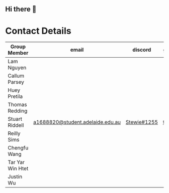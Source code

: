 ## Hi there 👋

<!--

**Here are some ideas to get you started:**

🙋‍♀️ A short introduction - what is your organization all about?
🌈 Contribution guidelines - how can the community get involved?
👩‍💻 Useful resources - where can the community find your docs? Is there anything else the community should know?
🍿 Fun facts - what does your team eat for breakfast?
🧙 Remember, you can do mighty things with the power of [Markdown](https://docs.github.com/github/writing-on-github/getting-started-with-writing-and-formatting-on-github/basic-writing-and-formatting-syntax)
-->


# Contact Details
| Group Member		| email								| discord															| github								|
|-------------------|-----------------------------------|-------------------------------------------------------------------|---------------------------------------|
|Lam Nguyen			|									|																	|										|
|Callum Parsey		|									|																	|										|
|Huey Pretila		|									|																	|										|
|Thomas Redding		|									|																	|										|
|Stuart Riddell		| a1688820@student.adelaide.edu.au  | [Stewie#1255](https://discordapp.com/users/455121440564576268)	| [traunts](https://github.com/traunts)	|
|Reilly Sims		|									|																	|										|
|Chengfu Wang		|									|																	|										|
|Tar Yar Win Htet	|									|																	|										|
|Justin Wu			|									|																	|										|
